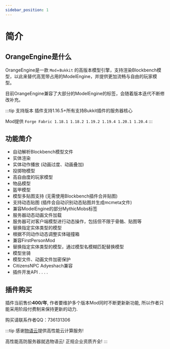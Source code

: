 ```yaml
---
sidebar_position: 1
---
```


# 简介

## OrangeEngine是什么

OrangeEngine是一款 `Mod`+`Bukkit` 的高版本模型引擎，支持渲染Blockbench模型，以此来替代高宽带占用的ModelEngine，并提供更加流畅与自由的玩家模型。

目前OrangeEngine兼容了大部分的ModelEngine的标签，会随着版本迭代不断修改补充。

:::tip 支持版本
插件支持1.16.5+所有支持Bukkit插件的服务器核心

Mod提供 ``Forge Fabric 1.18.1 1.18.2 1.19.2 1.19.4 1.20.1 1.20.4``
:::

## 功能简介

- 自动解析Blockbench模型文件
- 实体渲染
- 实体动作播放 (动画过度、动画叠加)
- 投掷物模型
- 高自由度的玩家模型
- 物品模型
- 盔甲模型
- 模型多贴图支持 (无需使用Blockbench插件合并贴图)
- 支持动态贴图 (插件会自动识别动态贴图并生成mcmeta文件)
- 兼容ModelEngine的部分MythicMobs标签
- 服务器动态动画文件加载
- 服务器可对客户端模型进行动态操作，包括但不限于骨骼、贴图等
- 替换指定实体类型的模型
- 根据不同动作动态调整实体碰撞箱
- 兼容FirstPersonMod
- 替换指定实体类型的模型，通过模型名模糊匹配替换模型
- 模型坐骑
- 模型文件、动画文件加密保护
- CitizensNPC Adyeshach兼容
- 插件开发API
.
.
.
.

## 插件购买

插件当前售价**400/年**, 作者要维护多个版本Mod同时不断更新新功能, 所以作者只能采用阶段付费制来保持更新的动力.

购买请联系作者QQ：736131306


:::tip
感谢[物语云](https://item.taobao.com/item.htm?spm=a1z10.1-c.w4024-17877987233.1.106feef7vjOsOg&id=571673612072)提供高性能云计算服务! 

高性能高防服务器就选物语云! 正规企业资质齐全! 
:::